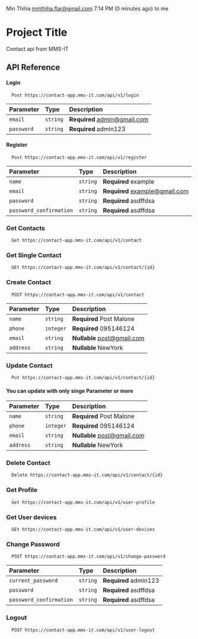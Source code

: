 
Min Thiha <minthiha.flar@gmail.com>
7:14 PM (0 minutes ago)
to me

# Project Title

Contact api from MMS-IT


## API Reference

#### Login

```http
  Post https://contact-app.mms-it.com/api/v1/login
```

| Parameter | Type     | Description                |
| :-------- | :------- | :------------------------- |
| `email` | `string` | **Required** admin@gmail.com |
| `password` | `string` | **Required** admin123 |


#### Register

```http
  Post https://contact-app.mms-it.com/api/v1/register
```

| Parameter | Type     | Description                |
| :-------- | :------- | :------------------------- |
| `name` | `string` | **Required** example |
| `email` | `string` | **Required** example@gmail.com |
| `password` | `string` | **Required** asdffdsa |
| `password_confirmation` | `string` | **Required** asdffdsa |




### Get Contacts

```http
  Get https://contact-app.mms-it.com/api/v1/contact
```


### Get Single Contact

```http
  GEt https://contact-app.mms-it.com/api/v1/contact/{id}
```

### Create Contact

```http
  POST https://contact-app.mms-it.com/api/v1/contact
```

| Parameter | Type     | Description                |
| :-------- | :------- | :------------------------- |
| `name` | `string` | **Required** Post Malone |
| `phone` | `integer` | **Required** 095146124 |
| `email` | `string` | **Nullable** post@gmail.com |
| `address` | `string` | **Nullable** NewYork |

### Update Contact

```http
  Put https://contact-app.mms-it.com/api/v1/contact/{id}
```
  #### You can update with only singe Parameter or more
| Parameter | Type     | Description                |
| :-------- | :------- | :------------------------- |
| `name` | `string` | **Required** Post Malone |
| `phone` | `integer` | **Required** 095146124 |
| `email` | `string` | **Nullable** post@gmail.com |
| `address` | `string` | **Nullable** NewYork |

### Delete Contact

```http
  Delete https://contact-app.mms-it.com/api/v1/contact/{id}
```






### Get Profile

```http
  Get https://contact-app.mms-it.com/api/v1/user-profile
```


### Get User devices

```http
  GEt https://contact-app.mms-it.com/api/v1/user-devices
```

### Change Password

```http
  POST https://contact-app.mms-it.com/api/v1/change-password
```

| Parameter | Type     | Description                |
| :-------- | :------- | :------------------------- |
| `current_password` | `string` | **Required** admin123 |
| `password` | `string` | **Required** asdffdsa |
| `password_confirmation` | `string` | **Required** asdffdsa |

### Logout

```http
  POST https://contact-app.mms-it.com/api/v1/user-logout
```